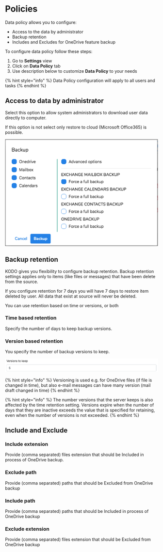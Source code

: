 # Policies

Data policy allows you to configure:

* Access to the data by administrator
* Backup retention 
* Includes and Excludes for OneDrive feature backup

To configure data policy follow these steps:

1. Go to **Settings** view
2. Click on **Data Policy** tab
3. Use description below to customize **Data Policy** to your needs

{% hint style="info" %}
Data Policy configuration will apply to all users and tasks
{% endhint %}

## Access to data by administrator

Select this option to allow system administrators to download user data directly to computer.

If this option is not select only restore to cloud \(Microsoft Office365\) is possible.

![](../.gitbook/assets/image%20%2824%29.png)

## Backup retention

KODO gives you flexibility to configure backup retention. Backup retention settings applies only to items \(like files or messages\) that have been delete from the source.

If you configure retention for 7 days you will have 7 days to restore item deleted by user. All data that exist at source will never be deleted.

You can use retention based on time or versions, or both

### Time based retention

Specify the number of days to keep backup versions.

### Version based retention

You specify the number of backup versions to keep.

![](../.gitbook/assets/image%20%281%29.png)

{% hint style="info" %}
Versioning is used e.g. for OneDrive files \(if file is changed in time\), but also e-mail messages can have many version \(mail draft changed in time\)
{% endhint %}

{% hint style="info" %}
The number versions that the server keeps is also affected by the time retention setting. Versions expire when the number of days that they are inactive exceeds the value that is specified for retaining, even when the number of versions is not exceeded.
{% endhint %}

## Include and Exclude

### Include extension

Provide \(comma separated\) files extension that should be Included in process of OneDrive backup.

### Exclude path

Provide \(comma separated\) paths that should be Excluded from OneDrive backup

### Include path

Provide \(comma separated\) paths that should be Included in process of OneDrive backup

### Exclude extension

Provide \(comma separated\) files extension that should be Excluded from OneDrive backup

